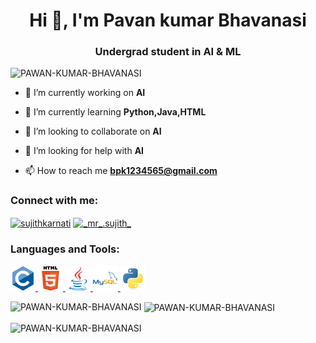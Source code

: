 <h1 align="center">Hi 👋, I'm Pavan kumar Bhavanasi </h1>
<h3 align="center">Undergrad student in AI & ML</h3>

<p align="left"> <img src="https://komarev.com/ghpvc/?username=PAWAN-KUMAR-BHAVANASI&label=Profile%20views&color=0e75b6&style=flat" alt="PAWAN-KUMAR-BHAVANASI" /> </p>

- 🔭 I’m currently working on **AI**

- 🌱 I’m currently learning **Python,Java,HTML**

- 👯 I’m looking to collaborate on **AI**

- 🤝 I’m looking for help with **AI**

- 📫 How to reach me **bpk1234565@gmail.com**

<h3 align="left">Connect with me:</h3>
<p align="left">
<a href="https://www.linkedin.com/in/pavan-kumar-bhavanasi/" target="blank"><img align="center" src="https://raw.githubusercontent.com/rahuldkjain/github-profile-readme-generator/master/src/images/icons/Social/linked-in-alt.svg" alt="sujithkarnati" height="30" width="40" /></a>
<a href="https://www.instagram.com/pawankumar__bhavanasi/" target="blank"><img align="center" src="https://raw.githubusercontent.com/rahuldkjain/github-profile-readme-generator/master/src/images/icons/Social/instagram.svg" alt="_mr_.sujith_" height="30" width="40" /></a>
</p>

<h3 align="left">Languages and Tools:</h3>
<p align="left"> <a href="https://www.cprogramming.com/" target="_blank" rel="noreferrer"> <img src="https://raw.githubusercontent.com/devicons/devicon/master/icons/c/c-original.svg" alt="c" width="40" height="40"/> </a> <a href="https://www.w3.org/html/" target="_blank" rel="noreferrer"> <img src="https://raw.githubusercontent.com/devicons/devicon/master/icons/html5/html5-original-wordmark.svg" alt="html5" width="40" height="40"/> </a> <a href="https://www.java.com" target="_blank" rel="noreferrer"> <img src="https://raw.githubusercontent.com/devicons/devicon/master/icons/java/java-original.svg" alt="java" width="40" height="40"/> </a> <a href="https://www.mysql.com/" target="_blank" rel="noreferrer"> <img src="https://raw.githubusercontent.com/devicons/devicon/master/icons/mysql/mysql-original-wordmark.svg" alt="mysql" width="40" height="40"/> </a> <a href="https://www.python.org" target="_blank" rel="noreferrer"> <img src="https://raw.githubusercontent.com/devicons/devicon/master/icons/python/python-original.svg" alt="python" width="40" height="40"/> </a> </p>

<p><img align="left" src="https://github-readme-stats.vercel.app/api/top-langs?username=PAWAN-KUMAR-BHAVANASI&show_icons=true&locale=en&layout=compact" alt="PAWAN-KUMAR-BHAVANASI" /></p>

<p>&nbsp;<img align="center" src="https://github-readme-stats.vercel.app/api?username=PAWAN-KUMAR-BHAVANASI&show_icons=true&locale=en" alt="PAWAN-KUMAR-BHAVANASI" /></p>

<p><img align="center" src="https://github-readme-streak-stats.herokuapp.com/?user=PAWAN-KUMAR-BHAVANASI&" alt="PAWAN-KUMAR-BHAVANASI" /></p>
